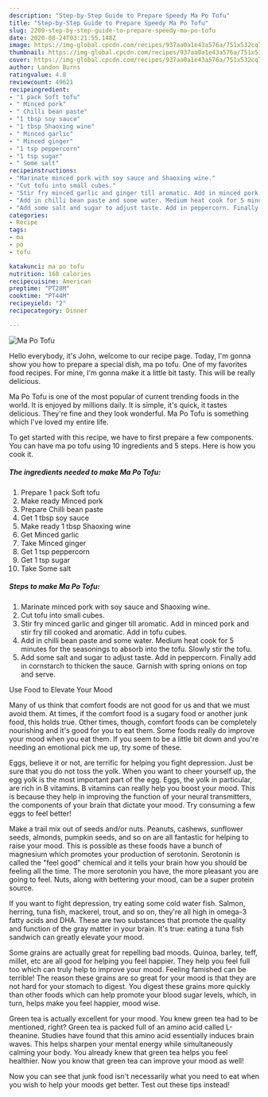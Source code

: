 ```yaml
---
description: "Step-by-Step Guide to Prepare Speedy Ma Po Tofu"
title: "Step-by-Step Guide to Prepare Speedy Ma Po Tofu"
slug: 2209-step-by-step-guide-to-prepare-speedy-ma-po-tofu
date: 2020-08-24T03:21:55.148Z
image: https://img-global.cpcdn.com/recipes/937aa0a1e43a576a/751x532cq70/ma-po-tofu-recipe-main-photo.jpg
thumbnail: https://img-global.cpcdn.com/recipes/937aa0a1e43a576a/751x532cq70/ma-po-tofu-recipe-main-photo.jpg
cover: https://img-global.cpcdn.com/recipes/937aa0a1e43a576a/751x532cq70/ma-po-tofu-recipe-main-photo.jpg
author: Landon Burns
ratingvalue: 4.8
reviewcount: 49621
recipeingredient:
- "1 pack Soft tofu"
- " Minced pork"
- " Chilli bean paste"
- "1 tbsp soy sauce"
- "1 tbsp Shaoxing wine"
- " Minced garlic"
- " Minced ginger"
- "1 tsp peppercorn"
- "1 tsp sugar"
- " Some salt"
recipeinstructions:
- "Marinate minced pork with soy sauce and Shaoxing wine."
- "Cut tofu into small cubes."
- "Stir fry minced garlic and ginger till aromatic. Add in minced pork and stir fry till cooked and aromatic. Add in tofu cubes."
- "Add in chilli bean paste and some water. Medium heat cook for 5 minutes for the seasonings to absorb into the tofu. Slowly stir the tofu."
- "Add some salt and sugar to adjust taste. Add in peppercorn. Finally add in cornstarch to thicken the sauce. Garnish with spring onions on top and serve."
categories:
- Recipe
tags:
- ma
- po
- tofu

katakunci: ma po tofu 
nutrition: 168 calories
recipecuisine: American
preptime: "PT28M"
cooktime: "PT44M"
recipeyield: "2"
recipecategory: Dinner

---
```



![Ma Po Tofu](https://img-global.cpcdn.com/recipes/937aa0a1e43a576a/751x532cq70/ma-po-tofu-recipe-main-photo.jpg)

Hello everybody, it's John, welcome to our recipe page. Today, I'm gonna show you how to prepare a special dish, ma po tofu. One of my favorites food recipes. For mine, I'm gonna make it a little bit tasty. This will be really delicious.

Ma Po Tofu is one of the most popular of current trending foods in the world. It is enjoyed by millions daily. It is simple, it's quick, it tastes delicious. They're fine and they look wonderful. Ma Po Tofu is something which I've loved my entire life.




To get started with this recipe, we have to first prepare a few components. You can have ma po tofu using 10 ingredients and 5 steps. Here is how you cook it.

<!--inarticleads1-->

##### The ingredients needed to make Ma Po Tofu:

1. Prepare 1 pack Soft tofu
1. Make ready  Minced pork
1. Prepare  Chilli bean paste
1. Get 1 tbsp soy sauce
1. Make ready 1 tbsp Shaoxing wine
1. Get  Minced garlic
1. Take  Minced ginger
1. Get 1 tsp peppercorn
1. Get 1 tsp sugar
1. Take  Some salt




<!--inarticleads2-->

##### Steps to make Ma Po Tofu:

1. Marinate minced pork with soy sauce and Shaoxing wine.
1. Cut tofu into small cubes.
1. Stir fry minced garlic and ginger till aromatic. Add in minced pork and stir fry till cooked and aromatic. Add in tofu cubes.
1. Add in chilli bean paste and some water. Medium heat cook for 5 minutes for the seasonings to absorb into the tofu. Slowly stir the tofu.
1. Add some salt and sugar to adjust taste. Add in peppercorn. Finally add in cornstarch to thicken the sauce. Garnish with spring onions on top and serve.




Use Food to Elevate Your Mood


Many of us think that comfort foods are not good for us and that we must avoid them. At times, if the comfort food is a sugary food or another junk food, this holds true. Other times, though, comfort foods can be completely nourishing and it's good for you to eat them. Some foods really do improve your mood when you eat them. If you seem to be a little bit down and you're needing an emotional pick me up, try some of these.

Eggs, believe it or not, are terrific for helping you fight depression. Just be sure that you do not toss the yolk. When you want to cheer yourself up, the egg yolk is the most important part of the egg. Eggs, the yolk in particular, are rich in B vitamins. B vitamins can really help you boost your mood. This is because they help in improving the function of your neural transmitters, the components of your brain that dictate your mood. Try consuming a few eggs to feel better!

Make a trail mix out of seeds and/or nuts. Peanuts, cashews, sunflower seeds, almonds, pumpkin seeds, and so on are all fantastic for helping to raise your mood. This is possible as these foods have a bunch of magnesium which promotes your production of serotonin. Serotonin is called the "feel good" chemical and it tells your brain how you should be feeling all the time. The more serotonin you have, the more pleasant you are going to feel. Nuts, along with bettering your mood, can be a super protein source.

If you want to fight depression, try eating some cold water fish. Salmon, herring, tuna fish, mackerel, trout, and so on, they're all high in omega-3 fatty acids and DHA. These are two substances that promote the quality and function of the gray matter in your brain. It's true: eating a tuna fish sandwich can greatly elevate your mood. 

Some grains are actually great for repelling bad moods. Quinoa, barley, teff, millet, etc are all good for helping you feel happier. They help you feel full too which can truly help to improve your mood. Feeling famished can be terrible! The reason these grains are so great for your mood is that they are not hard for your stomach to digest. You digest these grains more quickly than other foods which can help promote your blood sugar levels, which, in turn, helps make you feel happier, mood wise.

Green tea is actually excellent for your mood. You knew green tea had to be mentioned, right? Green tea is packed full of an amino acid called L-theanine. Studies have found that this amino acid essentially induces brain waves. This helps sharpen your mental energy while simultaneously calming your body. You already knew that green tea helps you feel healthier. Now you know that green tea can improve your mood as well!

Now you can see that junk food isn't necessarily what you need to eat when you wish to help your moods get better. Test out  these tips  instead!

